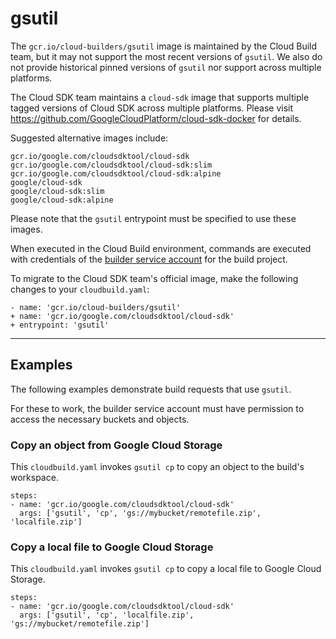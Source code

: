 # gsutil

The `gcr.io/cloud-builders/gsutil` image is maintained by the Cloud Build team,
but it may not support the most recent versions of `gsutil`. We also do not
provide historical pinned versions of `gsutil` nor support across multiple
platforms.

The Cloud SDK team maintains a `cloud-sdk` image that supports multiple tagged
versions of Cloud SDK across multiple platforms. Please visit
https://github.com/GoogleCloudPlatform/cloud-sdk-docker for details.

Suggested alternative images include:

    gcr.io/google.com/cloudsdktool/cloud-sdk
    gcr.io/google.com/cloudsdktool/cloud-sdk:slim
    gcr.io/google.com/cloudsdktool/cloud-sdk:alpine
	google/cloud-sdk
	google/cloud-sdk:slim
	google/cloud-sdk:alpine

Please note that the `gsutil` entrypoint must be specified to use these images.

When executed in the Cloud Build environment, commands are executed with
credentials of the [builder service
account](https://cloud.google.com/cloud-build/docs/permissions) for the build
project.

To migrate to the Cloud SDK team's official image, make the following changes
to your `cloudbuild.yaml`:

```
- name: 'gcr.io/cloud-builders/gsutil'
+ name: 'gcr.io/google.com/cloudsdktool/cloud-sdk'
+ entrypoint: 'gsutil'
```

-------

## Examples

The following examples demonstrate build requests that use `gsutil`.

For these to work, the builder service account must have permission to access
the necessary buckets and objects.

### Copy an object from Google Cloud Storage

This `cloudbuild.yaml` invokes `gsutil cp` to copy an object to the build's
workspace.

```
steps:
- name: 'gcr.io/google.com/cloudsdktool/cloud-sdk'
  args: ['gsutil', 'cp', 'gs://mybucket/remotefile.zip', 'localfile.zip']
```

### Copy a local file to Google Cloud Storage

This `cloudbuild.yaml` invokes `gsutil cp` to copy a local file to Google Cloud
Storage.

```
steps:
- name: 'gcr.io/google.com/cloudsdktool/cloud-sdk'
  args: ['gsutil', 'cp', 'localfile.zip', 'gs://mybucket/remotefile.zip']
```
